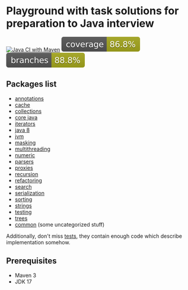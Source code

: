 
# Playground with task solutions for preparation to Java interview

[![Java CI with Maven](https://github.com/andrei-punko/java-interview-coding/actions/workflows/maven.yml/badge.svg)](https://github.com/andrei-punko/java-interview/actions/workflows/maven.yml)
[![Coverage](.github/badges/jacoco.svg)](https://github.com/andrei-punko/java-interview-coding/actions/workflows/maven.yml)
[![Branches](.github/badges/branches.svg)](https://github.com/andrei-punko/java-interview-coding/actions/workflows/maven.yml)

## Packages list
- [annotations](./src/main/java/by/andd3dfx/annotation)
- [cache](./src/main/java/by/andd3dfx/cache)
- [collections](./src/main/java/by/andd3dfx/collections)
- [core java](./src/main/java/by/andd3dfx/core)
- [iterators](./src/main/java/by/andd3dfx/iterators)
- [java 8](./src/main/java/by/andd3dfx/java8)
- [jvm](./src/main/java/by/andd3dfx/jvm)
- [masking](./src/main/java/by/andd3dfx/masking)
- [multithreading](./src/main/java/by/andd3dfx/multithreading)
- [numeric](./src/main/java/by/andd3dfx/numeric)
- [parsers](src/main/java/by/andd3dfx/parser)
- [proxies](./src/main/java/by/andd3dfx/proxy)
- [recursion](./src/main/java/by/andd3dfx/recursion)
- [refactoring](./src/main/java/by/andd3dfx/refactoring)
- [search](./src/main/java/by/andd3dfx/search)
- [serialization](./src/main/java/by/andd3dfx/serialization)
- [sorting](./src/main/java/by/andd3dfx/sorting)
- [strings](./src/main/java/by/andd3dfx/string)
- [testing](./src/main/java/by/andd3dfx/testing)
- [trees](./src/main/java/by/andd3dfx/tree)
- [common](./src/main/java/by/andd3dfx/common) (some uncategorized stuff)

Additionally, don't miss [tests](./src/test/java/by/andd3dfx), they contain enough code which describe implementation somehow.

## Prerequisites
- Maven 3
- JDK 17
